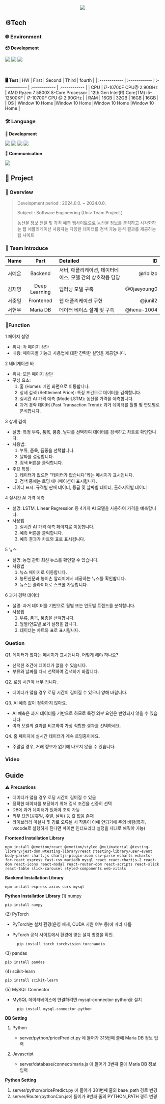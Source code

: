 <p align='center'>
    <img src="https://capsule-render.vercel.app/api?type=waving&color=B4DCB3&height=300&section=header&text=Agric%20Info&fontSize=90&animation=fadeIn&fontAlignY=38&desc=Software%20Engineering%20Project&descAlignY=51&descAlign=62&stroke=D5DAD5&strokeWidth=0.1"/>
</p>



 <p name = "tech"> 

## ⚙️Tech 
	 
### 🌐 Environment



**📦 Development**
<div> 
<img src="https://img.shields.io/badge/Pycharm-000000?style=flat&logo=pycharm&logoColor=black&color=black&labelColor=green"> 
  <img src="https://img.shields.io/badge/Jupyter-F37626?style=flat&logo=jupyter&logoColor=white"/>
  <img src="https://img.shields.io/badge/Visual Studio-007ACC?style=flat&logo=Visual Studio&logoColor=white"/>
</div><br><br>

**🖥️ Test**
| HW  | First | Second | Third | fourth |
| :------------ | :------------ | :------------ |  :------------ |  :------------ | 
| CPU   | i7-10700F CPU@ 2.90GHz | AMD Ryzen 7 5800X 8-Core Processor | 12th Gen Intel(R) Core(TM) i5-12500KF | i7-10700F CPU @ 2.90GHz |
| RAM   | 16GB | 32GB | 16GB | 16GB |
| OS    | Window 10 Home |Window 10 Home |Window 10 Home |Window 10 Home |




 </p>
<p name = "Language">
	
### 🛠️ Language  
	
**🔧 Development**
<div>
<img src="https://img.shields.io/badge/javascript-F7DF1E?style=flat&logo=Javascript&logoColor=black">
	<img src="https://img.shields.io/badge/react-61DAFB?style=flat&logo=React&logoColor=black">
	<img src="https://img.shields.io/badge/python-3776AB?style=flat&logo=Python&logoColor=white">
	<img src="https://img.shields.io/badge/mariaDB-003545?style=flat&logo=MariaDB&logoColor=white"> 
</div>


**💬 Communication**
<div> 
<img src="https://img.shields.io/badge/notion-000000?style=flat&logo=notion&logoColor=white"> 
</div>
 
</p>


<p name ="Project">
	
## 🚩 Project

### 📍 Overview
> Development period : 2024.0.0. ~ 2024.0.0.
> 
> Subject : Software Engineering (Univ Team Project.)
>
> 농산물 정보 전달 및 가격 예측 웹사이트으로 농산물 정보를 분석하고 시각화하는 웹 애플리케이션 사용자는 다양한 데이터를 검색 가능 분석 결과를 제공하는 웹 사이트


### 👥 Team Introduce
|Name|Part|Detailed|ID|
|:---|:---:|:---|---:|
|서예은|Backend|서버, 애플리케이션, 데이터베이스, 모델 간의 상호작용 담당|@rlollzo|
|김재영|Deep Learning|딥러닝 모델 구축|@0jaeyoung0|
|서준일|Frontened|웹 애플리케이션 구현|@junil2|
|서현우|Maria DB|데이터 베이스 설계 및 구축|@henu-1004|


### 📌Function


1 페이지 설명
- 위치: 각 페이지 상단
- 내용: 페이지별 기능과 사용법에 대한 간략한 설명을 제공합니다.



2 네비게이션 바
- 위치: 모든 페이지 상단
- 구성 요소:
  1. 홈 (Home): 메인 화면으로 이동합니다.
  2. 상세 검색 (Settlement Price): 특정 조건으로 데이터를 검색합니다.
  3. 실시간 AI 가격 예측 (ModelLSTM): 농산물 가격을 예측합니다.
  4. 과거 경락 데이터 (Past Transaction Trend): 과거 데이터를 월별 및 연도별로 분석합니다.



3 상세 검색
- 설명: 특정 부류, 품목, 품종, 날짜를 선택하여 데이터를 검색하고 차트로 확인합니다.
- 사용법:
  1. 부류, 품목, 품종을 선택합니다.
  2. 날짜를 설정합니다.
  3. 검색 버튼을 클릭합니다.
- 주요 특징:
  1. 데이터가 없으면 "데이터가 없습니다"라는 메시지가 표시됩니다.
  2. 검색 중에는 로딩 애니메이션이 표시됩니다.
- 데이터 표시: 규격별 판매 데이터, 등급 및 날짜별 데이터, 출하지역별 데이터



4 실시간 AI 가격 예측
- 설명: LSTM, Linear Regression 등 4가지 AI 모델을 사용하여 가격을 예측합니다.
- 사용법
  1. 실시간 AI 가격 예측 페이지로 이동합니다.
  2. 예측 버튼을 클릭합니다.
  3. 예측 결과가 차트와 표로 표시됩니다.

 
     
5 뉴스
- 설명: 농업 관련 최신 뉴스를 확인할 수 있습니다.
- 사용법
  1. 뉴스 페이지로 이동합니다.
  2. 농민신문과 농어촌 알리미에서 제공하는 뉴스를 확인합니다.
  3. 뉴스는 슬라이더로 스크롤 가능합니다.



6 과거 경락 데이터
- 설명: 과거 데이터를 기반으로 월별 또는 연도별 트렌드를 분석합니다.
- 사용법
  1. 부류, 품목, 품종을 선택합니다.
  2. 월별/연도별 보기 설정을 합니다.
  3. 데이터는 차트와 표로 표시됩니다.

 



 

### Quetion
Q1. 데이터가 없다는 메시지가 표시됩니다. 어떻게 해야 하나요?
- 선택한 조건에 데이터가 없을 수 있습니다.
- 부류와 날짜를 다시 선택하여 검색하기 바랍니다.

Q2. 로딩 시간이 너무 깁니다.
- 데이터가 많을 경우 로딩 시간이 길어질 수 있으니 양해 바랍니다.

Q3. AI 예측 값이 정확하지 않아요.
- AI 예측은 과거 데이터를 기반으로 하므로 특정 외부 요인은 반영되지 않을 수 있습니다.
- 여러 모델의 결과를 비교하여 가장 적합한 결과를 선택하세요.
  
Q4. 홈 페이지에 실시간 데이터가 계속 로딩중이에요.
- 주말일 경우, 거래 정보가 없기에 나오지 않을 수 있습니다.




  
### Video



</p>



<p name = "guide">
	
## Guide

**⚠ Precautions**
- 데이터가 많을 경우 로딩 시간이 길어질 수 있음
- 정확한 데이터를 보장하기 위해 검색 조건을 신중히 선택
- DB에 과거 데이터가 있어야 조회 가능
- 외부 요인(공휴일, 주말, 날씨) 등 값 없음 존재
- 라이브러리 미설치 및 경로 오류날 시 작동이 아예 안되기에 주의 바람(특히, vscode로 실행하게 된다면 파이썬 인터프리터 설정을 제대로 해줘야 가능)

**Frontend Installation Library**

	npm install @emotion/react @emotion/styled @mui/material @testing-library/jest-dom @testing-library/react @testing-library/user-event body-parser chart.js chartjs-plugin-zoom csv-parse echarts echarts-for-react express fast-csv mariadb mysql react react-chartjs-2 react-dom react-icons react-modal react-router-dom react-scripts react-slick react-table slick-carousel styled-components web-vitals

**Backend Installation Library**

	npm install express axios cors mysql
 
**Python Installation Library**
(1) numpy

	pip install numpy

 
(2) PyTorch
- PyTorch는 설치 환경(운영 체제, CUDA 지원 여부 등)에 따라 다름
- PyTorch 공식 사이트에서 환경에 맞는 설치 명령을 확인.

  		pip install torch torchvision torchaudio

(3) pandas

	pip install pandas
(4) scikit-learn

	pip install scikit-learn
 
(5) MySQL Connector
- MySQL 데이터베이스에 연결하려면 mysql-connector-python을 설치
 
		pip install mysql-connector-python




**DB Setting**
1. Python
   - server/python/pricePredict.py 에 들어가 315번째 줄에 Maria DB 정보 입력

2. Javascript
   - server/database/connect/maria.js 에 들어가 3번째 줄에 Maria DB 정보 입력


**Python Setting**
1. server/python/pricePredict.py 에 들어가 381번째 줄의 base_path 경로 변경
2. server/Router/pythonCon.js에 들어가 8번째 줄의 PYTHON_PATH 경로 변경
</p>
 
